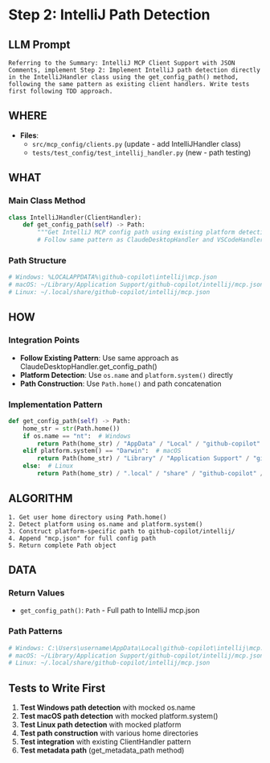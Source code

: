 # Step 2: IntelliJ Path Detection

## LLM Prompt
```
Referring to the Summary: IntelliJ MCP Client Support with JSON Comments, implement Step 2: Implement IntelliJ path detection directly in the IntelliJHandler class using the get_config_path() method, following the same pattern as existing client handlers. Write tests first following TDD approach.
```

## WHERE
- **Files**:
  - `src/mcp_config/clients.py` (update - add IntelliJHandler class)
  - `tests/test_config/test_intellij_handler.py` (new - path testing)

## WHAT
### Main Class Method
```python
class IntelliJHandler(ClientHandler):
    def get_config_path(self) -> Path:
        """Get IntelliJ MCP config path using existing platform detection pattern."""
        # Follow same pattern as ClaudeDesktopHandler and VSCodeHandler
```

### Path Structure
```python
# Windows: %LOCALAPPDATA%\github-copilot\intellij\mcp.json
# macOS: ~/Library/Application Support/github-copilot/intellij/mcp.json  
# Linux: ~/.local/share/github-copilot/intellij/mcp.json
```

## HOW
### Integration Points
- **Follow Existing Pattern**: Use same approach as ClaudeDesktopHandler.get_config_path()
- **Platform Detection**: Use `os.name` and `platform.system()` directly
- **Path Construction**: Use `Path.home()` and path concatenation

### Implementation Pattern
```python
def get_config_path(self) -> Path:
    home_str = str(Path.home())
    if os.name == "nt":  # Windows
        return Path(home_str) / "AppData" / "Local" / "github-copilot" / "intellij" / "mcp.json"
    elif platform.system() == "Darwin":  # macOS
        return Path(home_str) / "Library" / "Application Support" / "github-copilot" / "intellij" / "mcp.json"
    else:  # Linux
        return Path(home_str) / ".local" / "share" / "github-copilot" / "intellij" / "mcp.json"
```

## ALGORITHM
```
1. Get user home directory using Path.home()
2. Detect platform using os.name and platform.system()
3. Construct platform-specific path to github-copilot/intellij/
4. Append "mcp.json" for full config path
5. Return complete Path object
```

## DATA
### Return Values
- `get_config_path()`: `Path` - Full path to IntelliJ mcp.json

### Path Patterns
```python
# Windows: C:\Users\username\AppData\Local\github-copilot\intellij\mcp.json
# macOS: ~/Library/Application Support/github-copilot/intellij/mcp.json  
# Linux: ~/.local/share/github-copilot/intellij/mcp.json
```

## Tests to Write First
1. **Test Windows path detection** with mocked os.name
2. **Test macOS path detection** with mocked platform.system()
3. **Test Linux path detection** with mocked platform  
4. **Test path construction** with various home directories
5. **Test integration** with existing ClientHandler pattern
6. **Test metadata path** (get_metadata_path method)
